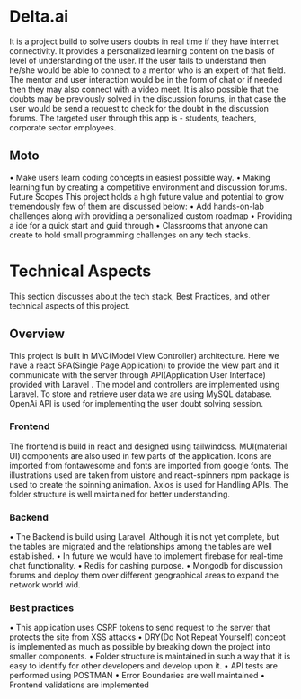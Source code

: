 # Delta.ai
It is a project build to solve users doubts in real time if they have internet connectivity. It provides a personalized learning content on the basis of level of understanding of the user. If the user fails to understand then he/she would be able to connect to a mentor who is an expert of that field. The mentor and user interaction would be in the form of chat or if needed then they may also connect with a video meet. It is also possible that the doubts may be previously solved in the discussion forums, in that case the user would be send a request to check for the doubt in the discussion forums. The targeted user through this app is - students, teachers, corporate sector employees.
## Moto
•	Make users learn coding concepts in easiest possible way.
•	Making learning fun by creating a competitive environment and discussion forums.
Future Scopes
This project holds a high future value and potential to grow tremendously few of them are discussed below:
•	Add hands-on-lab challenges along with providing a personalized custom roadmap
•	Providing a ide for a quick start and guid through
•	Classrooms that anyone can create to hold small programming challenges on any tech stacks.
# Technical Aspects
This section discusses about the tech stack, Best Practices, and other technical aspects of this project.
## Overview
This project is built in MVC(Model View Controller) architecture. Here we have a react SPA(Single Page Application) to provide the view part and it communicate with the server through API(Application User Interface) provided with Laravel . The model and controllers are implemented using Laravel. To store and retrieve user data we are using MySQL database. OpenAi API is used for implementing the user doubt solving session.
### Frontend
The frontend is build in react and designed using tailwindcss. MUI(material UI) components are also used in few parts of the application. Icons are imported from fontawesome and fonts are imported from google fonts. The illustrations used are taken from uistore and react-spinners npm package is used to create the spinning animation. Axios is used for Handling APIs. The folder structure is well maintained for better understanding.
### Backend
•	The Backend is build using Laravel. Although it is not yet complete, but the tables are migrated and the relationships among the tables are well established.
•	In future we would have to implement firebase for real-time chat functionality.
•	Redis for cashing purpose.
•	Mongodb for discussion forums and deploy them over different geographical areas to expand the network world wid.
### Best practices
•	This application uses CSRF tokens to send request to the server that protects the site from XSS attacks
•	DRY(Do Not Repeat Yourself) concept is implemented as much as possible by breaking down the project into smaller components.
•	Folder structure is maintained in such a way that it is easy to identify for other developers and develop upon it.
•	API tests are performed using POSTMAN
•	Error Boundaries are well maintained
•	Frontend validations are implemented

